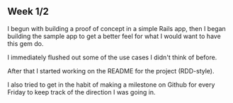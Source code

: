 ## Week 1/2

I begun with building a proof of concept in a simple Rails app,
then I began building the sample app to get a better feel for what I
would want to have this gem do.

I immediately flushed out some of the use cases I didn't think of before.

After that I started working on the README for the project (RDD-style).

I also tried to get in the habit of making a milestone on Github for every
Friday to keep track of the direction I was going in.
